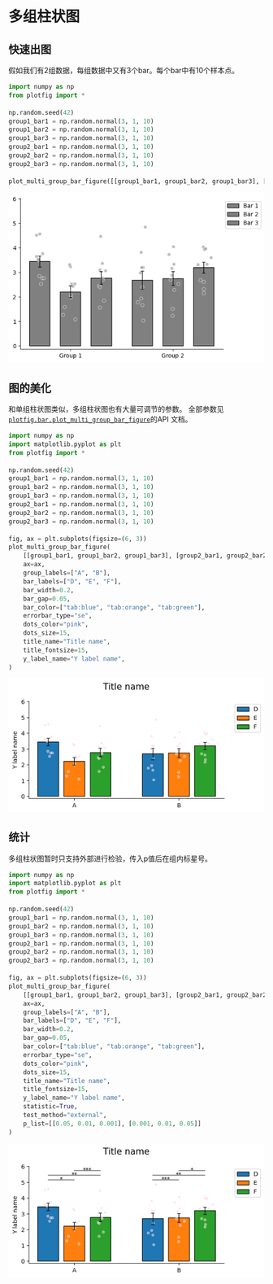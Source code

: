 # 多组柱状图

## 快速出图

假如我们有2组数据，每组数据中又有3个bar。每个bar中有10个样本点。


```python
import numpy as np
from plotfig import *

np.random.seed(42)
group1_bar1 = np.random.normal(3, 1, 10)
group1_bar2 = np.random.normal(3, 1, 10)
group1_bar3 = np.random.normal(3, 1, 10)
group2_bar1 = np.random.normal(3, 1, 10)
group2_bar2 = np.random.normal(3, 1, 10)
group2_bar3 = np.random.normal(3, 1, 10)

plot_multi_group_bar_figure([[group1_bar1, group1_bar2, group1_bar3], [group2_bar1, group2_bar2, group2_bar3]])
```


    
![png](multi_groups_files/multi_groups_2_0.png)
    


## 图的美化

和单组柱状图类似，多组柱状图也有大量可调节的参数。
全部参数见[`plotfig.bar.plot_multi_group_bar_figure`](../api/index.md/#plotfig.bar.plot_multi_group_bar_figure)的API 文档。


```python
import numpy as np
import matplotlib.pyplot as plt
from plotfig import *

np.random.seed(42)
group1_bar1 = np.random.normal(3, 1, 10)
group1_bar2 = np.random.normal(3, 1, 10)
group1_bar3 = np.random.normal(3, 1, 10)
group2_bar1 = np.random.normal(3, 1, 10)
group2_bar2 = np.random.normal(3, 1, 10)
group2_bar3 = np.random.normal(3, 1, 10)

fig, ax = plt.subplots(figsize=(6, 3))
plot_multi_group_bar_figure(
    [[group1_bar1, group1_bar2, group1_bar3], [group2_bar1, group2_bar2, group2_bar3]],
    ax=ax,
    group_labels=["A", "B"],
    bar_labels=["D", "E", "F"],
    bar_width=0.2,
    bar_gap=0.05,
    bar_color=["tab:blue", "tab:orange", "tab:green"],
    errorbar_type="se",
    dots_color="pink",
    dots_size=15,
    title_name="Title name",
    title_fontsize=15,
    y_label_name="Y label name",
)
```


    
![png](multi_groups_files/multi_groups_5_0.png)
    


## 统计

多组柱状图暂时只支持外部进行检验，传入p值后在组内标星号。


```python
import numpy as np
import matplotlib.pyplot as plt
from plotfig import *

np.random.seed(42)
group1_bar1 = np.random.normal(3, 1, 10)
group1_bar2 = np.random.normal(3, 1, 10)
group1_bar3 = np.random.normal(3, 1, 10)
group2_bar1 = np.random.normal(3, 1, 10)
group2_bar2 = np.random.normal(3, 1, 10)
group2_bar3 = np.random.normal(3, 1, 10)

fig, ax = plt.subplots(figsize=(6, 3))
plot_multi_group_bar_figure(
    [[group1_bar1, group1_bar2, group1_bar3], [group2_bar1, group2_bar2, group2_bar3]],
    ax=ax,
    group_labels=["A", "B"],
    bar_labels=["D", "E", "F"],
    bar_width=0.2,
    bar_gap=0.05,
    bar_color=["tab:blue", "tab:orange", "tab:green"],
    errorbar_type="se",
    dots_color="pink",
    dots_size=15,
    title_name="Title name",
    title_fontsize=15,
    y_label_name="Y label name",
    statistic=True,
    test_method="external",
    p_list=[[0.05, 0.01, 0.001], [0.001, 0.01, 0.05]]
)
```


    
![png](multi_groups_files/multi_groups_8_0.png)
    

